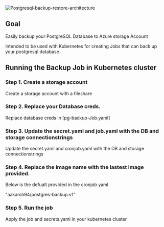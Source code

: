 ![Postgresql-backup-restore-architecture](https://user-images.githubusercontent.com/85996087/152222511-8f3946a8-8a5a-4020-9f2c-c8a32a9c7fa1.jpg)

## Goal

Easily backup your PostgreSQL Database to Azure storage Account

Intended to be used with Kubernetes for creating Jobs that can back up your postgresql database.

## Running the Backup Job in Kubernetes cluster

### Step 1. Create a storage account 

Create a storage account with a fileshare

### Step 2. Replace your Database creds.
Replace database creds in [pg-backup-Job.yaml]

### Step 3. Update the secret.yaml and job.yaml with the DB and storage connectionstrings

Update the secret.yaml and cronjob.yaml with the DB and storage connectionstrings

### Step 4. Replace the image name with the lastest image provided.

Below is the defualt provided in the cronjob yaml

"aakarsh94/postgres-backup:v1"

### Step 5. Run the job

 Apply the job and secrets.yaml in your kubernetes cluster

